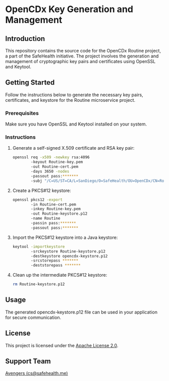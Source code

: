 # OpenCDx Key Generation and Management

## Introduction

This repository contains the source code for the OpenCDx Routine project, a part of the SafeHealth initiative. The project involves the generation and management of cryptographic key pairs and certificates using OpenSSL and Keytool.

## Getting Started

Follow the instructions below to generate the necessary key pairs, certificates, and keystore for the Routine microservice project.

### Prerequisites

Make sure you have OpenSSL and Keytool installed on your system.

### Instructions

1. Generate a self-signed X.509 certificate and RSA key pair:

   ```bash
   openssl req -x509 -newkey rsa:4096
           -keyout Routine-key.pem
           -out Routine-cert.pem
           -days 3650 -nodes
           -passout pass:*******
           -subj "/C=US/ST=CA/L=SanDiego/O=SafeHealth/OU=OpenCDx/CN=Routine"

2. Create a PKCS#12 keystore:
   ```bash
   openssl pkcs12 -export
           -in Routine-cert.pem
           -inkey Routine-key.pem
           -out Routine-keystore.p12
           -name Routine
           -passin pass:*******
           -passout pass:*******

3. Import the PKCS#12 keystore into a Java keystore:
   ```bash
   keytool -importkeystore
           -srckeystore Routine-keystore.p12 
           -destkeystore opencdx-keystore.p12
           -srcstorepass *******
           -deststorepass *******

4. Clean up the intermediate PKCS#12 keystore:
   ```bash
   rm Routine-keystore.p12


## Usage
The generated opencdx-keystore.p12 file can be used in your application for secure communication.

## License
This project is licensed under the [Apache License 2.0](LICENSE).

## Support Team

[Avengers (cs@safehealth.me)](mailto:cs@safehealth.me)
